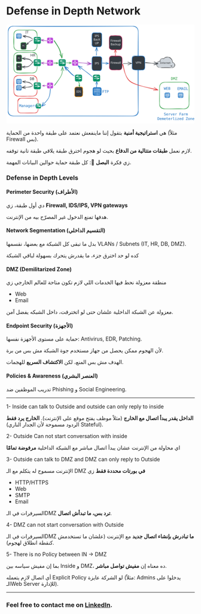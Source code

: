 # Defense in Depth Network

<p align ="center">
    <img src= "/network_security/photo/defence_in_depth.svg" alt = "cloud deployment"
</p>


هي **استراتيجية أمنية** بتقول إننا ماينفعش نعتمد على طبقة واحدة من الحماية (مثلاً Firewall بس).

لازم نعمل **طبقات متتالية من الدفاع** بحيث لو هجوم اخترق طبقة يلاقي طبقة تانية توقفه.

زي فكرة **البصل** 🧅: كل طبقة حماية حوالين البيانات المهمة.


### Defense in Depth Levels
#### **Perimeter Security (الأطراف)**

دي أول طبقة، زي
**Firewall, IDS/IPS, VPN gateways**

هدفها تمنع الدخول غير المصرّح بيه من الإنترنت.



#### **Network Segmentation (التقسيم الداخلي)**

بدل ما تبقى كل الشبكة مع بعضها، نقسمها
VLANs / Subnets (IT, HR, DB, DMZ).

كده لو حد اخترق جزء، ما يقدرش يتحرك بسهولة لباقي الشبكة 


#### **DMZ (Demilitarized Zone)**

منطقة معزولة نحط فيها الخدمات اللي لازم تكون متاحة للعالم الخارجي زي
- Web
- Email

معزولة عن الشبكة الداخلية علشان حتى لو اتخترقت، داخل الشبكه يفضل آمن.


#### **Endpoint Security (الأجهزة)**

حماية على مستوى الأجهزة نفسها: Antivirus, EDR, Patching.

لأن الهجوم ممكن يحصل من جهاز مستخدم جوة الشبكة مش بس من برة.

الهدف مش بس المنع، لكن **الاكتشاف السريع** للهجمات.


#### **Policies & Awareness (العنصر البشري)**
تدريب الموظفين ضد Phishing و Social Engineering.

---


1- Inside can talk to Outside and outside can only reply to inside

**الداخل يقدر يبدأ اتصال مع الخارج** (مثلاً موظف يفتح موقع على الإنترنت).
**الخارج يرد فقط** (الردود مسموحة لأن الجدار الناري Stateful).

2- Outside Can not start conversation with inside

اي محاولة من الإنترنت عشان يبدأ اتصال مباشر مع الشبكة الداخلية **مرفوضة تمامًا**

3- Outside can talk to DMZ and DMZ can only reply to Outside

الإنترنت مسموح له يتكلم مع الـ DMZ **في بورتات محددة فقط** زي
- HTTP/HTTPS 
- Web 
- SMTP 
- Email

السيرفرات في الـDMZ **ترد بس، ما تبدأش اتصال**.

4- DMZ can not start conversation with Outside

السيرفرات في الـDMZ **ما تبادرش بإنشاء اتصال جديد** مع الإنترنت (علشان ما تستخدمش كنقطة انطلاق لهجوم).


5- There is no Policy between IN -> DMZ

بما إن مفيش سياسه بين Inside و DMZ، ده معناه إن **مفيش تواصل مباشر**.

أي اتصال لازم يتعمله Explicit Policy لو الشركة عايزة (مثلاً: Admins يدخلوا على الـWeb Server للإدارة).

---

### **Feel free to contact me on** **[LinkedIn](https://www.linkedin.com/in/saeed-elfiky-61188b24b/)**.

